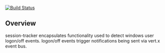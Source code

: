 [![Build Status](https://app.codeship.com/projects/ce6bc1f0-069e-0135-f11c-1e034e17b246/status?branch=master)](https://app.codeship.com/projects/213874)

## Overview

session-tracker encapsulates functionality used to detect windows user logon/off events. 
logon/off events trigger notifications being sent via vert.x event bus.
